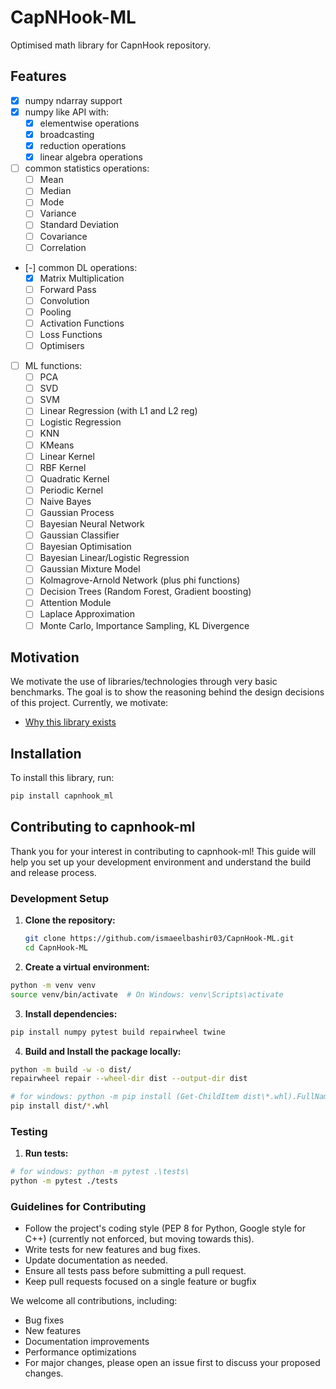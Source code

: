 # CapNHook-ML

Optimised math library for CapnHook repository.

## Features
- [x] numpy ndarray support
- [x] numpy like API with:
    - [x] elementwise operations
    - [x] broadcasting
    - [x] reduction operations
    - [x] linear algebra operations
     
- [ ] common statistics operations:
    - [ ] Mean
    - [ ] Median
    - [ ] Mode
    - [ ] Variance
    - [ ] Standard Deviation
    - [ ] Covariance
    - [ ] Correlation
          
- [-] common DL operations:
    - [x] Matrix Multiplication
    - [ ] Forward Pass
    - [ ] Convolution
    - [ ] Pooling
    - [ ] Activation Functions
    - [ ] Loss Functions
    - [ ] Optimisers

- [ ] ML functions:
    - [ ] PCA
    - [ ] SVD
    - [ ] SVM
    - [ ] Linear Regression (with L1 and L2 reg)
    - [ ] Logistic Regression
    - [ ] KNN
    - [ ] KMeans
    - [ ] Linear Kernel
    - [ ] RBF Kernel
    - [ ] Quadratic Kernel
    - [ ] Periodic Kernel
    - [ ] Naive Bayes
    - [ ] Gaussian Process
    - [ ] Bayesian Neural Network
    - [ ] Gaussian Classifier
    - [ ] Bayesian Optimisation
    - [ ] Bayesian Linear/Logistic Regression
    - [ ] Gaussian Mixture Model
    - [ ] Kolmagrove-Arnold Network (plus phi functions)
    - [ ] Decision Trees (Random Forest, Gradient boosting)
    - [ ] Attention Module
    - [ ] Laplace Approximation
    - [ ] Monte Carlo, Importance Sampling, KL Divergence

## Motivation

We motivate the use of libraries/technologies through very basic benchmarks. The goal is to show the reasoning behind the design decisions of this project. Currently, we motivate:
- [Why this library exists](motivation/numpy_slow_motivation/)

## Installation
To install this library, run:
```bash
pip install capnhook_ml
```

## Contributing to capnhook-ml

Thank you for your interest in contributing to capnhook-ml! This guide will help you set up your development environment and understand the build and release process.

### Development Setup

1. **Clone the repository:**
   ```bash
   git clone https://github.com/ismaeelbashir03/CapnHook-ML.git
   cd CapnHook-ML
   ```
2. **Create a virtual environment:**
```bash
python -m venv venv
source venv/bin/activate  # On Windows: venv\Scripts\activate
```
3. **Install dependencies:**
```bash
pip install numpy pytest build repairwheel twine
```
4. **Build and Install the package locally:**
```bash
python -m build -w -o dist/
repairwheel repair --wheel-dir dist --output-dir dist

# for windows: python -m pip install (Get-ChildItem dist\*.whl).FullName
pip install dist/*.whl
```

### Testing
1. **Run tests:**
```bash
# for windows: python -m pytest .\tests\
python -m pytest ./tests
```

### Guidelines for Contributing
- Follow the project's coding style (PEP 8 for Python, Google style for C++) (currently not enforced, but moving towards this).
- Write tests for new features and bug fixes.
- Update documentation as needed.
- Ensure all tests pass before submitting a pull request.
- Keep pull requests focused on a single feature or bugfix

We welcome all contributions, including:

- Bug fixes
- New features
- Documentation improvements
- Performance optimizations
- For major changes, please open an issue first to discuss your proposed changes.
